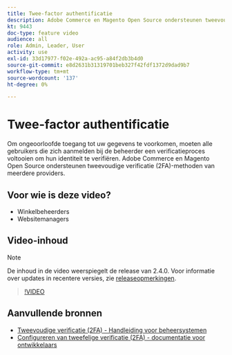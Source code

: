 ```yaml
---
title: Twee-factor authentificatie
description: Adobe Commerce en Magento Open Source ondersteunen tweevoudige verificatie (2FA)-methoden van meerdere providers. Leer hoe functies voor verificatie met twee factoren de beheerder van uw winkel helpen beveiligen.
kt: 9443
doc-type: feature video
audience: all
role: Admin, Leader, User
activity: use
exl-id: 33d17977-f02e-492a-ac95-a84f2db3b4d0
source-git-commit: e8d2631b31319701beb327f42fdf1372d9dad9b7
workflow-type: tm+mt
source-wordcount: '137'
ht-degree: 0%

---
```


# Twee-factor authentificatie

Om ongeoorloofde toegang tot uw gegevens te voorkomen, moeten alle gebruikers die zich aanmelden bij de beheerder een verificatieproces voltooien om hun identiteit te verifiëren. Adobe Commerce en Magento Open Source ondersteunen tweevoudige verificatie (2FA)-methoden van meerdere providers.

## Voor wie is deze video?

- Winkelbeheerders
- Websitemanagers

## Video-inhoud

>[!NOTE]
>
>De inhoud in de video weerspiegelt de release van 2.4.0. Voor informatie over updates in recentere versies, zie [releaseopmerkingen](https://experienceleague.adobe.com/docs/commerce-operations/release/notes/overview.html).

>[!VIDEO](https://video.tv.adobe.com/v/339104?quality=12&learn=on)

## Aanvullende bronnen

- [Tweevoudige verificatie (2FA) - Handleiding voor beheersystemen](https://experienceleague.adobe.com/docs/commerce-admin/systems/security/2fa/security-two-factor-authentication.html)
- [Configureren van tweefelige verificatie (2FA) - documentatie voor ontwikkelaars](https://developer.adobe.com/commerce/testing/functional-testing-framework/two-factor-authentication/)
